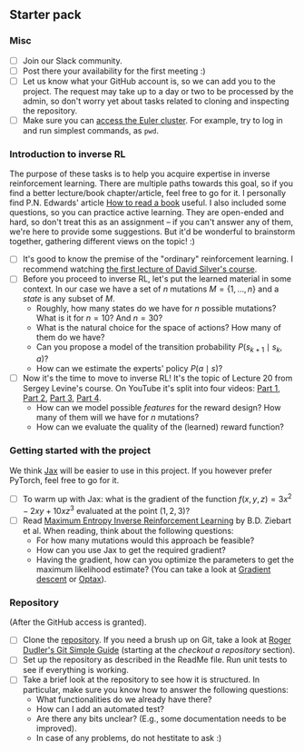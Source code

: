 ## Starter pack
### Misc
- [ ] Join our Slack community.
- [ ] Post there your availability for the first meeting :)
- [ ] Let us know what your GitHub account is, so we can add you to the project. The request may take up to a day or two to be processed by the admin, so don't worry yet about tasks related to cloning and inspecting the repository.
- [ ] Make sure you can [access the Euler cluster](https://scicomp.ethz.ch/wiki/Getting_started_with_clusters#Euler). For example, try to log in and run simplest commands, as `pwd`.

### Introduction to inverse RL
The purpose of these tasks is to help you acquire expertise in inverse reinforcement learning. There are multiple paths towards this goal, so if you find a better lecture/book chapter/article, feel free to go for it.
I personally find P.N. Edwards' article [How to read a book](https://pne.people.si.umich.edu/PDF/howtoread.pdf) useful. I also included some questions, so you can practice active learning. They are open-ended and hard, so don't treat this as an assignment – if you can't answer any of them, we're here to provide some suggestions. But it'd be wonderful to brainstorm together, gathering different views on the topic! :)

- [ ] It's good to know the premise of the "ordinary" reinforcement learning. I recommend watching [the first lecture of David Silver's course](https://youtu.be/2pWv7GOvuf0?t=374).
- [ ] Before you proceed to inverse RL, let's put the learned material in some context. In our case we have a set of $n$ mutations $M=\{1, \dotsc, n\}$ and a _state_ is any subset of $M$.
	- Roughly, how many states do we have for $n$ possible mutations? What is it for $n=10$? And $n=30$?
	- What is the natural choice for the space of actions? How many of them do we have?
	- Can you propose a model of the transition probability $P(s_{k+1} \mid s_k, a)$?
	- How can we estimate the experts' policy $P(a \mid s)$?
- [ ] Now it's the time to move to inverse RL! It's the topic of Lecture 20 from Sergey Levine's course. On YouTube it's split into four videos: [Part 1](https://youtu.be/EcxpbhDeuZw), [Part 2](https://youtu.be/82Sr9YqeQNc), [Part 3](https://youtu.be/OsO2nLfxZVQ), [Part 4](https://youtu.be/ubwJh6jx4Dc).
	- How can we model possible _features_ for the reward design? How many of them will we have for $n$ mutations?
	- How can we evaluate the quality of the (learned) reward function?

### Getting started with the project
We think [Jax](https://jax.readthedocs.io/en/latest/notebooks/quickstart.html) will be easier to use in this project. If you however prefer PyTorch, feel free to go for it.

- [ ] To warm up with Jax: what is the gradient of the function $f(x, y, z) = 3x^2 - 2xy + 10xz^3$ evaluated at the point $(1, 2, 3)$?
- [ ] Read [Maximum Entropy Inverse Reinforcement Learning](https://www.aaai.org/Papers/AAAI/2008/AAAI08-227.pdf) by B.D. Ziebart et al. When reading, think about the following questions:
	- For how many mutations would this approach be feasible?
	- How can you use Jax to get the required gradient?
	- Having the gradient, how can you optimize the parameters to get the maximum likelihood estimate? (You can take a look at [Gradient descent](https://en.wikipedia.org/wiki/Gradient_descent) or [Optax](https://github.com/deepmind/optax)).

### Repository
(After the GitHub access is granted).  
- [ ] Clone the [repository](https://github.com/cbg-ethz/PhIRL). If you need a brush up on Git, take a look at [Roger Dudler's Git Simple Guide](https://rogerdudler.github.io/git-guide/) (starting at the _checkout a repository_ section).
- [ ] Set up the repository as described in the ReadMe file. Run unit tests to see if everything is working.
- [ ] Take a brief look at the repository to see how it is structured. In particular, make sure you know how to answer the following questions:
	- What functionalities do we already have there?
	- How can I add an automated test?
	- Are there any bits unclear? (E.g., some documentation needs to be improved).
	- In case of any problems, do not hestitate to ask :)
